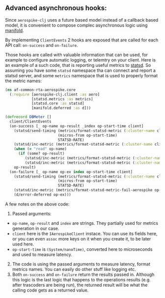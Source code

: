 ## Advanced asynchronous hooks:
Since `aerospike-clj` uses a future based model instead of a callback based model, it is convenient to compose complec asynchronous logic using [manifold](https://github.com/ztellman/manifold).

By implementing `ClientEvents` 2 hooks are exposed that are called for each API call: `on-success` and `on-failure`.

Those hooks are called with valuable information that can be used, for example to configure automatic logging, or telemtry on your client. Here is an example of a such code, that is reporting useful metrics to [statsd](https://github.com/etsy/statsd). So assuming you have some `statsd` namespace tha can connect and report a statsd server, and some `metrics` namespace that is used to properly format the metric names:
```clojure
(ns af-common-rta-aerospike.core
  (:require [aerospike-clj.client :as aero]
            [statsd.metrics :as metrics]
            [statsd.core :as statsd]
            [manifold.deferred :as d]))

(defrecord DBMeter []
  client/ClientEvents
  (on-success [_ op-name op-result _index op-start-time client]
    (statsd/send-timing (metrics/format-statsd-metric (:cluster-name client) op-name "latency")
                        (micros-from op-start-time)
                        STATSD-RATE)
    (statsd/inc-metric (metrics/format-statsd-metric (:cluster-name client) op-name "success"))
    (when (= "read" op-name)
      (if (some? op-result)
         (statsd/inc-metric (metrics/format-statsd-metric (:cluster-name client) "read" "hit"))
         (statsd/inc-metric (metrics/format-statsd-metric (:cluster-name client) "read" "miss"))))
    op-result)
  (on-failure [_ op-name op-ex index op-start-time client]
    (statsd/send-timing (metrics/format-statsd-metric (:cluster-name client) op-name "latency")
                        (micros-from op-start-time)
                        STATSD-RATE)
    (statsd/inc-metric (metrics/format-statsd-metric-fail-aerospike op-ex (:cluster-name client) op-name))
    (d/error-deferred op-ex)))
```
A few notes on the above code:
1. Passed arguments:
  * `op-name`, `op-result` and `index` are strings. They partially used for metrics generation in our case.
  * `client` here is the `IAerospikeClient` instace. You can use its fields here, or you can even `assoc` more keys on it when you create it, to be later used here.
  * `op-start-time` is `(System/nanoTime)`, converted here to microseconds and used to measure latency.
2. The code is using the passed arguments to measure latency, format metrics names. You can easily do other stuff like logging etc.
3. Both `on-success` and `on-failure` return the results passed in. Although this logic is the last logic that happens to the operations results (e.g. after trascoders are being run), the returned result will be what the calling code gets as a returned value.

